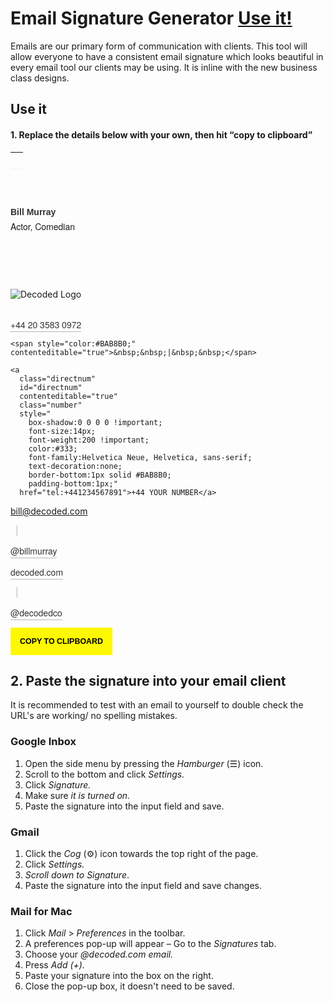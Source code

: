 # Email Signature Generator [Use it!](#use-it)
Emails are our primary form of communication with clients. This tool will allow everyone to have a consistent email signature which looks beautiful in every email tool our clients may be using. It is inline with the new business class designs.

## Use it

#### 1. Replace the details below with your own, then hit &ldquo;copy to clipboard&rdquo;


<div class="col-md-12" id="wrapper">

  <!-- Border top in a table to be friendly for mail clients -->
  <table border="0" width="100%" cellpadding="0" cellspacing="0">
    <tr>
      <td style="
        background:none;
        border-bottom: 1px solid #F2F1EF;
        height:1px;
        width:100%;
        margin:0px 0px 0px 0px;">&nbsp;</td>
    </tr>
  </table>

  <!-- Your Name -->
  <h3
  class="editor"
  contenteditable="true"
  style="
    margin-top:60px;
    font-weight:600 !important;
    font-size:14px;
    color:#333;
    margin-bottom:0;
    font-family:Sans-serif;">Bill Murray</h3>

  <!-- Your job role -->
  <p
    class="editor"
    contenteditable="true"
    style="font-size:14px;
      font-weight:200 !important;
      margin-top:5px;
      margin-bottom:30px;
      font-family:Helvetica Neue, Helvetica, sans-serif;">Actor, Comedian</p>

  <img style="margin-left:0; margin-top:60px; margin-bottom:30px; padding:0;" src="https://assets.decoded.com/emails/footer.gif" alt="Decoded Logo">

  <!-- Work phone number & Personal number-->
  <p style="margin:0 0 8px 0;">
    <a
      id="worknum"
      contenteditable="true"
      class="worknum"
      style="
        box-shadow:0 0 0 0 !important;
        font-size:14px;
        font-weight:200 !important;
        color:#333;
        font-family:Helvetica Neue, Helvetica, sans-serif;
        text-decoration:none;
        border-bottom:1px solid #BAB8B0;
        padding-bottom:1px;"
      href="tel:+442035830972">+44 20 3583 0972</a>

    <span style="color:#BAB8B0;" contenteditable="true">&nbsp;&nbsp;|&nbsp;&nbsp;</span>

    <a
      class="directnum"
      id="directnum"
      contenteditable="true"
      class="number"
      style="
        box-shadow:0 0 0 0 !important;
        font-size:14px;
        font-weight:200 !important;
        color:#333;
        font-family:Helvetica Neue, Helvetica, sans-serif;
        text-decoration:none;
        border-bottom:1px solid #BAB8B0;
        padding-bottom:1px;"
      href="tel:+441234567891">+44 YOUR NUMBER</a>
  </p>

<!-- Your work email and personal twitter -->
<p style="margin:0 0 8px 0;">

  <a
    id="email"
    contenteditable="true"
    class="email editor"
    style="
      box-shadow:0 0 0 0!important;
      font-size:14px;
      font-weight:200 !important;
      color:#333;
      font-family:Helvetica Neue, Helvetica, sans-serif;
      text-decoration:none;
      border-bottom:1px solid #BAB8B0;
      padding-bottom:1px;
      text-transformation:lowercase;"
    href="mailto:bill@decoded.com">bill@decoded.com</a>

  <span style="color:#BAB8B0;" contenteditable="true">&nbsp;&nbsp;|&nbsp;&nbsp;</span>

  <a
    id="twitter"
    contenteditable="true"
    class="twitter"
    style="
      box-shadow:0 0 0 0 !important;
      font-size:14px;
      font-weight:200 !important;
      color:#333;
      font-family:Helvetica Neue, Helvetica, sans-serif;
      text-decoration:none;
      text-transformation:lowercase;
      border-bottom:1px solid #BAB8B0;
      padding-bottom:1px;"
    href="https://twitter.com/decodedco">@billmurray</a>
</p>

<!-- Decoded website & Twitter-->
<p style="margin:0 0 8px 0;">

  <a
    class="website"
    id="website"
    style="
      box-shadow:0 0 0 0 !important;
      font-size:14px;
      font-weight:200 !important;
      color:#333;
      font-family:Helvetica Neue, Helvetica, sans-serif;
      text-decoration:none;
      border-bottom:1px solid #BAB8B0;
      padding-bottom:1px;
      text-transformation:lowercase;"
    href="http://www.decoded.com/">decoded.com</a>

  <span style="color:#BAB8B0;">&nbsp;&nbsp;|&nbsp;&nbsp;</span>

  <a
    href="https://www.twitter.com/decodedco"
    style="
      box-shadow:0 0 0 0 !important;
      font-size:14px;
      font-weight:200 !important;
      color:#333;
      font-family:Helvetica Neue, Helvetica, sans-serif;
      text-decoration:none;
      border-bottom:1px solid #BAB8B0;
      padding-bottom:1px;
      text-transformation:lowercase;">@decodedco</a>

  </p>
</div>

<!-- Trigger to copy signature-->
<div>
  <button
    title="Copied!"
    id="copy"
    class="margin-top-XL margin-bottom-XXXL"
    style="
      font-size:0.89em;
      padding:15px;
      text-transform:uppercase;
      background-color:#fef800;
      border:none;
      font-weight:600;"
    data-clipboard-target="#wrapper">Copy to Clipboard</button>
</div>

## 2. Paste the signature into your email client
It is recommended to test with an email to yourself to double check the URL's are working/ no spelling mistakes.

### Google Inbox
1. Open the side menu by pressing the *Hamburger* (&#9776;) icon.
2. Scroll to the bottom and click *Settings.*
3. Click *Signature.*
4. Make sure *it is turned on.*
5. Paste the signature into the input field and save.

### Gmail
1. Click the *Cog* (&#9881;) icon towards the top right of the page.
2. Click *Settings.*
3. *Scroll down to Signature*.
4. Paste the signature into the input field and save changes.

### Mail for Mac
1. Click *Mail* > *Preferences* in the toolbar.
2. A preferences pop-up will appear &ndash; Go to the *Signatures* tab.
3. Choose your *@decoded.com email.*
4. Press *Add (+).*
5. Paste your signature into the box on the right.
6. Close the pop-up box, it doesn't need to be saved.

<!-- Call Jquery -->
<script type="text/javascript" src="https://cdnjs.cloudflare.com/ajax/libs/jquery/3.0.0-alpha1/jquery.min.js"></script>

<script type="text/javascript" src="https://cdnjs.cloudflare.com/ajax/libs/jqueryui/1.11.4/jquery-ui.min.js"></script>

<!-- Call Clipboard.js-->
<script type="text/javascript" src="https://cdnjs.cloudflare.com/ajax/libs/clipboard.js/1.5.5/clipboard.min.js"></script>

<!-- Update tel: according to work number -->
<script type="text/javascript">
$( ".worknum" ).blur(function() {
  var tel = "tel:";
  var num =  $('#worknum').text();
  num = num.replace(" ", "");
  $('#worknum').attr("href", tel + num);
});
</script>

<!-- Update tel: according to personal number -->
<script type="text/javascript">
$( ".directnum" ).blur(function() {
  var tel1 = "tel:";
  var num1 =  $('#directnum').text();
  num1 = num1.replace(" ", "");
  $('#directnum').attr("href", tel1 + num1);
});
</script>

<!-- Update mailto: href according to email -->
<script type="text/javascript">
  $( ".email" ).blur(function() {
    var mail = "mailto:";
    var name =  $('#email').text();
    $('#email').attr("href", mail + name);
  });
</script>

<!-- Update twitter url according to updated twitter handle -->
<script type="text/javascript">
  $( ".twitter" ).blur(function() {
    var twit = "http://twitter.com/";
    var hand =  $('#twitter').text();
    hand = hand.replace("@", "");
    $('#twitter').attr("href", twit + hand);
  });
</script>

<!-- Update website url according to updated website location -->
<script type="text/javascript">
  $( ".website" ).blur(function() {
    var htt = "https://www.";
    var web =  $('#website').text();
    $('#website').attr("href", htt + web);
  });
</script>

<!-- Start clipboard tool -->
<script>
  var clipboard = new Clipboard('#copy');
  clipboard.on('success', function(e) {
      $('#copy').text('Copied!');
      window.setTimeout(function () {
          $('#copy').text('Copy to clipboard');
      }, 3000);
      console.log(e);
  });
  clipboard.on('error', function(e) {
      console.log(e);
  });
</script>
